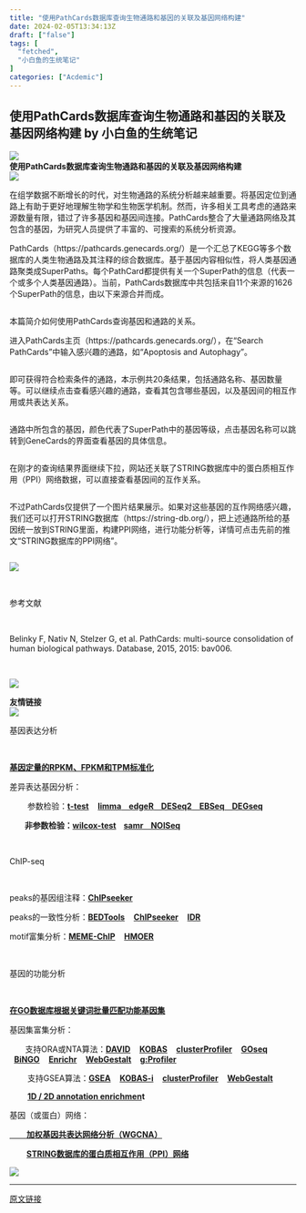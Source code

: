 ```yaml
---
title: "使用PathCards数据库查询生物通路和基因的关联及基因网络构建"
date: 2024-02-05T13:34:13Z
draft: ["false"]
tags: [
  "fetched",
  "小白鱼的生统笔记"
]
categories: ["Acdemic"]
---
```

使用PathCards数据库查询生物通路和基因的关联及基因网络构建 by 小白鱼的生统笔记
------
<div><section data-mpa-powered-by="yiban.io"><span></span></section><section data-support="96编辑器" data-style-id="24668"><section><section><section><section data-width="100%"><img data-ratio="0.2436548223350254" data-src="https://mmbiz.qpic.cn/mmbiz_gif/Ljib4So7yuWjjvcS70NecHLcxagEodW97PKvzwQ629F5QiayZpnkGL4fcsVzbxXQkSw1hP8sVhGWTa26J1Eul5eQ/640?wx_fmt=gif" data-type="gif" data-w="197" data-width="100%" src="https://mmbiz.qpic.cn/mmbiz_gif/Ljib4So7yuWjjvcS70NecHLcxagEodW97PKvzwQ629F5QiayZpnkGL4fcsVzbxXQkSw1hP8sVhGWTa26J1Eul5eQ/640?wx_fmt=gif"></section></section><section><strong><span>使用PathCards数据库查询生物通路和基因的关联及基因网络构建</span></strong></section><section><section><section><img data-ratio="1" data-src="https://mmbiz.qpic.cn/mmbiz_gif/Ljib4So7yuWjjvcS70NecHLcxagEodW97KjMiaXXfqKyB0p1TNAPeGTXG7ibeibar7arBd0OdhYttgW1OI9XR0C16A/640?wx_fmt=gif" data-type="gif" data-w="50" data-width="100%" src="https://mmbiz.qpic.cn/mmbiz_gif/Ljib4So7yuWjjvcS70NecHLcxagEodW97KjMiaXXfqKyB0p1TNAPeGTXG7ibeibar7arBd0OdhYttgW1OI9XR0C16A/640?wx_fmt=gif"></section></section></section></section></section></section><p><span>在组学数据不断增长的时代，对生物通路的系统分析越来越重要。将基因定位到通路上有助于更好地理解生物学和生物医学机制。然而，许多相关工具考虑的通路来源数量有限，错过了许多基因和基因间连接。</span><span>PathCards</span><span>整合了大量通路网络及其包含的基因，为研究人员提供了丰富的、可搜索的系统分析资源。</span></p><p><span><span>PathCards</span><span>（</span></span><span>https://pathcards.genecards.org/</span><span><span>）是一个汇总了</span><span>KEGG</span><span>等多个数据库的人类生物通路及其注释的综合数据库。基于基因内容相似性，将人类基因通路聚类成</span><span>SuperPaths</span><span>。每个</span><span>PathCard</span><span>都提供有关一个</span><span>SuperPath</span><span>的信息（代表一个或多个人类基因通路）。当前，</span><span>PathCards</span><span>数据库中共包括来自</span><span>11</span><span>个来源的</span><span>1626</span><span>个</span><span>SuperPath</span><span>的信息，由以下来源合并而成。</span></span></p><section><img data-imgfileid="100022659" data-ratio="0.6461538461538462" data-src="https://mmbiz.qpic.cn/sz_mmbiz_png/Canb3IJn7EBmW06UYJlafLTIKxOKsZFibFTbOfl0Q4czcdP5ruC6h5oialFuWyIVHxWWchibfmmFCwea64DKvoEhw/640?wx_fmt=png&amp;from=appmsg" data-type="png" data-w="520" title="" src="https://mmbiz.qpic.cn/sz_mmbiz_png/Canb3IJn7EBmW06UYJlafLTIKxOKsZFibFTbOfl0Q4czcdP5ruC6h5oialFuWyIVHxWWchibfmmFCwea64DKvoEhw/640?wx_fmt=png&amp;from=appmsg"><br></section><p><mpcpc js_editor_cpcad="" src="/cgi-bin/readtemplate?t=tmpl/cpc_tmpl#1707129103962" data-category_id_list="1|5|7|8|16|17|29|31|36|37|42|43|46|47|48|50|51|55|67|68|62|61|59" data-id="1707129103962"></mpcpc></p><p><span><span>本篇简介如何使用</span><span>PathCards</span><span>查询基因和通路的关系。</span></span></p><p><span><span>进入</span><span>PathCards</span><span>主页（</span></span><span>https://pathcards.genecards.org/</span><span><span>），在“</span><span>Search PathCards</span><span>”中输入感兴趣的通路，如“</span><span>Apoptosis and Autophagy</span><span>”。</span></span></p><p><img data-imgfileid="100022660" data-ratio="0.5888888888888889" data-src="https://mmbiz.qpic.cn/sz_mmbiz_png/Canb3IJn7EBmW06UYJlafLTIKxOKsZFibkIt6OaOUMxJtgDWcDZ7icH1RNp0AUwcwdVQU0CFftLZ0ctC3or2HibOw/640?wx_fmt=png&amp;from=appmsg" data-type="png" data-w="1080" title="" src="https://mmbiz.qpic.cn/sz_mmbiz_png/Canb3IJn7EBmW06UYJlafLTIKxOKsZFibkIt6OaOUMxJtgDWcDZ7icH1RNp0AUwcwdVQU0CFftLZ0ctC3or2HibOw/640?wx_fmt=png&amp;from=appmsg"><br></p><p><span><span>即可获得符合检索条件的通路，本示例共</span><span>20</span><span>条结果，包括通路名称、基因数量等。可以继续点击查看感兴趣的通路，查看其包含哪些基因，以及基因间的相互作用或共表达关系。</span></span></p><p><img data-imgfileid="100022658" data-ratio="0.4398148148148148" data-src="https://mmbiz.qpic.cn/sz_mmbiz_png/Canb3IJn7EBmW06UYJlafLTIKxOKsZFibpuibv1QhMoE3hAuN4riay2DicB88hiaHWHSWv2cy6Rpd7SbbfdG1P1XLibg/640?wx_fmt=png&amp;from=appmsg" data-type="png" data-w="1080" title="" src="https://mmbiz.qpic.cn/sz_mmbiz_png/Canb3IJn7EBmW06UYJlafLTIKxOKsZFibpuibv1QhMoE3hAuN4riay2DicB88hiaHWHSWv2cy6Rpd7SbbfdG1P1XLibg/640?wx_fmt=png&amp;from=appmsg"><br></p><p><span><span>通路中所包含的基因，颜色代表了</span><span>SuperPath</span><span>中的基因等级，点击基因名称可以跳转到</span><span>GeneCards</span><span>的界面查看基因的具体信息。</span></span></p><p><img data-imgfileid="100022662" data-ratio="1.2842592592592592" data-src="https://mmbiz.qpic.cn/sz_mmbiz_png/Canb3IJn7EBmW06UYJlafLTIKxOKsZFibViacKFWClg2t5y6T1I3J3WlHU5uydVSfmB2JMia0KNIIKLymRDWWr4WQ/640?wx_fmt=png&amp;from=appmsg" data-type="png" data-w="1080" title="" src="https://mmbiz.qpic.cn/sz_mmbiz_png/Canb3IJn7EBmW06UYJlafLTIKxOKsZFibViacKFWClg2t5y6T1I3J3WlHU5uydVSfmB2JMia0KNIIKLymRDWWr4WQ/640?wx_fmt=png&amp;from=appmsg"><br></p><p><span><span>在刚才的查询结果界面继续下拉，网站还关联了</span><span>STRING</span><span>数据库中的蛋白质相互作用（</span><span>PPI</span><span>）网络数据，可以直接查看基因间的互作关系。</span></span></p><p><img data-imgfileid="100022661" data-ratio="0.75" data-src="https://mmbiz.qpic.cn/sz_mmbiz_png/Canb3IJn7EBmW06UYJlafLTIKxOKsZFibvhXrFN5VwVoGTDfYVp498mY6CxAnHicP7Q2uCMDHicmlWicB9VbYfZbqQ/640?wx_fmt=png&amp;from=appmsg" data-type="png" data-w="1080" title="" src="https://mmbiz.qpic.cn/sz_mmbiz_png/Canb3IJn7EBmW06UYJlafLTIKxOKsZFibvhXrFN5VwVoGTDfYVp498mY6CxAnHicP7Q2uCMDHicmlWicB9VbYfZbqQ/640?wx_fmt=png&amp;from=appmsg"><br></p><p><span><span>不过</span><span>PathCards</span><span>仅提供了一个图片结果展示。如果对这些基因的互作网络感兴趣，我们还可以打开</span><span>STRING</span><span>数据库（</span></span><span>https://string-db.org/</span><span><span>），把上述通路所给的基因统一放到</span><span>STRING</span><span>里面，构建</span><span>PPI</span><span>网络，进行功能分析等，详情可点击先前的推文“</span></span><span>STRING</span><span>数据库的</span><span>PPI</span><span>网络</span><span>”。</span></p><p><img data-imgfileid="100022664" data-ratio="0.562037037037037" data-src="https://mmbiz.qpic.cn/sz_mmbiz_png/Canb3IJn7EBmW06UYJlafLTIKxOKsZFibHrIW8G1ic60bVibpNtRkYe6aeCwud9oysup0vZEdiaWQ8mDl4PoEuQaMg/640?wx_fmt=png&amp;from=appmsg" data-type="png" data-w="1080" title="" src="https://mmbiz.qpic.cn/sz_mmbiz_png/Canb3IJn7EBmW06UYJlafLTIKxOKsZFibHrIW8G1ic60bVibpNtRkYe6aeCwud9oysup0vZEdiaWQ8mDl4PoEuQaMg/640?wx_fmt=png&amp;from=appmsg"><br></p><section><img data-imgfileid="100022665" data-ratio="0.6851851851851852" data-s="300,640" data-src="https://mmbiz.qpic.cn/sz_mmbiz_png/Canb3IJn7EBmW06UYJlafLTIKxOKsZFibIMF6nBsJvJqPaHz6yhd5bjtRyQ3SzSWVW27YqBdtAwGVn6QYTXiayhg/640?wx_fmt=png&amp;from=appmsg" data-type="png" data-w="972" src="https://mmbiz.qpic.cn/sz_mmbiz_png/Canb3IJn7EBmW06UYJlafLTIKxOKsZFibIMF6nBsJvJqPaHz6yhd5bjtRyQ3SzSWVW27YqBdtAwGVn6QYTXiayhg/640?wx_fmt=png&amp;from=appmsg"></section><p><span> </span></p><section data-support="96编辑器" data-style-id="1964"><section><section><p><span>参考文献</span></p></section></section></section><p><br></p><section><span>Belinky F, Nativ N, Stelzer G, et al. PathCards: multi-source consolidation of human biological pathways. Database, 2015, 2015: bav006.</span></section><p><span> </span></p><section><section><section data-support="96编辑器" data-style-id="24668"><section><section><section><p><img data-imgfileid="100022668" data-ratio="0.2436548223350254" data-src="https://mmbiz.qpic.cn/mmbiz_gif/Ljib4So7yuWjjvcS70NecHLcxagEodW97PKvzwQ629F5QiayZpnkGL4fcsVzbxXQkSw1hP8sVhGWTa26J1Eul5eQ/640?wx_fmt=gif" data-type="gif" data-w="197" data-width="100%" src="https://mmbiz.qpic.cn/mmbiz_gif/Ljib4So7yuWjjvcS70NecHLcxagEodW97PKvzwQ629F5QiayZpnkGL4fcsVzbxXQkSw1hP8sVhGWTa26J1Eul5eQ/640?wx_fmt=gif"></p></section><section><section><strong><span>友情链接</span></strong></section></section><section><section><section><img data-ratio="1" data-src="https://mmbiz.qpic.cn/mmbiz_gif/Ljib4So7yuWjjvcS70NecHLcxagEodW97KjMiaXXfqKyB0p1TNAPeGTXG7ibeibar7arBd0OdhYttgW1OI9XR0C16A/640?wx_fmt=gif" data-type="gif" data-w="50" data-width="100%" data-imgfileid="100022667" src="https://mmbiz.qpic.cn/mmbiz_gif/Ljib4So7yuWjjvcS70NecHLcxagEodW97KjMiaXXfqKyB0p1TNAPeGTXG7ibeibar7arBd0OdhYttgW1OI9XR0C16A/640?wx_fmt=gif"></section></section></section></section></section></section></section></section><section data-support="96编辑器" data-style-id="22451"><section><section><section><p><span>基因表达分析</span></p></section><section><br></section></section></section></section><p><span><strong><a target="_blank" href="http://mp.weixin.qq.com/s?__biz=MzIxNzc1Mzk3NQ==&amp;mid=2247494321&amp;idx=4&amp;sn=1955ce57159db4f4575ea36e63bf04d1&amp;chksm=97f65aa9a081d3bf2b732b7ca71de4fb507c6347677d40afeccebb55fdda9a7dd705f8db4927&amp;scene=21#wechat_redirect" textvalue="‍基因表达定量的RPKM、FPKM和TPM标准化‍" linktype="text" imgurl="" imgdata="null" data-itemshowtype="0" tab="innerlink" data-linktype="2">基因定量的RPKM、FPKM和TPM标准化</a></strong></span></p><p><span>差异表达基因分析：</span></p><p><span><span><span>        参数检验：<a target="_blank" href="http://mp.weixin.qq.com/s?__biz=MzIxNzc1Mzk3NQ==&amp;mid=2247496963&amp;idx=1&amp;sn=383404dce9d1f789d8c78368dc4b7030&amp;chksm=97f6451ba081cc0ddee7a17f1b74d077e14809cf362aa452d583264f2b13502da46300463651&amp;scene=21#wechat_redirect" textvalue="t-test" linktype="text" imgurl="" imgdata="null" data-itemshowtype="0" tab="innerlink" data-linktype="2"><strong>t-test</strong></a>    </span></span><span><strong><strong><span><a href="https://mp.weixin.qq.com/s?__biz=MzIxNzc1Mzk3NQ==&amp;mid=2247484252&amp;idx=1&amp;sn=c1ca5e4feab917d62afbd3d731431059&amp;chksm=97f5b344a0823a52f4bf3b3c08878b5434664649ce251a76e7aad9e914ad8a5748728fe0614a&amp;token=66128012&amp;lang=zh_CN&amp;scene=21#wechat_redirect" data-linktype="2">limma</a></span></strong></strong></span><strong><span><a href="https://mp.weixin.qq.com/s?__biz=MzIxNzc1Mzk3NQ==&amp;mid=2247484213&amp;idx=1&amp;sn=2e7bfc5df3ef4ecd34514807494e17d5&amp;chksm=97f5b32da0823a3b04f2469546606b21cce432088a659131a8baa494efcdfb126e006d69e45f&amp;token=66128012&amp;lang=zh_CN&amp;scene=21#wechat_redirect" data-linktype="2">    edgeR</a></span></strong><strong><span><a href="https://mp.weixin.qq.com/s?__biz=MzIxNzc1Mzk3NQ==&amp;mid=2247484239&amp;idx=1&amp;sn=c645e0b5a333361c9f85a73c3a2d7032&amp;chksm=97f5b357a0823a41b5efe9af5170db89404719c69998fea87e16df2082c385b24c924ee264bb&amp;token=66128012&amp;lang=zh_CN&amp;scene=21#wechat_redirect" data-linktype="2">    DESeq2</a></span></strong><strong><span><a href="https://mp.weixin.qq.com/s?__biz=MzIxNzc1Mzk3NQ==&amp;mid=2247484244&amp;idx=1&amp;sn=daae2a5cf18f67cd8d9ed71b46ba55f3&amp;chksm=97f5b34ca0823a5a8ac8a87044bf2b5085c87f25f00575851a74c9a53777c2423ce1b2e31fd1&amp;token=66128012&amp;lang=zh_CN&amp;scene=21#wechat_redirect" data-linktype="2">    EBSeq</a></span></strong><strong><span><a href="https://mp.weixin.qq.com/s?__biz=MzIxNzc1Mzk3NQ==&amp;mid=2247484552&amp;idx=1&amp;sn=c43a7e6d781ec769de1182d98df396ce&amp;chksm=97f5b490a0823d86abf6eeb54c54f82edd421e32eaa460e5f7344c8326b8b1d7e4c0df506c4a&amp;token=66128012&amp;lang=zh_CN&amp;scene=21#wechat_redirect" data-linktype="2">    DEGseq</a></span></strong></span></p><p><span><strong><span>        非参数检验：<a target="_blank" href="http://mp.weixin.qq.com/s?__biz=MzIxNzc1Mzk3NQ==&amp;mid=2247496963&amp;idx=1&amp;sn=383404dce9d1f789d8c78368dc4b7030&amp;chksm=97f6451ba081cc0ddee7a17f1b74d077e14809cf362aa452d583264f2b13502da46300463651&amp;scene=21#wechat_redirect" textvalue="wilcox-test" linktype="text" imgurl="" imgdata="null" data-itemshowtype="0" tab="innerlink" data-linktype="2"><strong>wilcox-test</strong></a></span></strong><strong><span>    </span><strong><span><a target="_blank" href="https://mp.weixin.qq.com/s?__biz=MzIxNzc1Mzk3NQ==&amp;mid=2247486190&amp;idx=1&amp;sn=862a6ce09ce087fcae1a7e3f32197cf0&amp;chksm=97f5baf6a08233e017d5f34acd7dc83dbf1829c787477a65a978258e08f17890e9529724c3f5&amp;token=1814264901&amp;lang=zh_CN&amp;scene=21#wechat_redirect" textvalue="samr" tab="innerlink" data-linktype="2">samr</a></span></strong></strong><strong><a target="_blank" href="https://mp.weixin.qq.com/s?__biz=MzIxNzc1Mzk3NQ==&amp;mid=2247486949&amp;idx=1&amp;sn=c98afef6bc42ee4a493f4675fd59eb48&amp;chksm=97f5bdfda08234ebad955556aa14b122e5f42b406e84e703f2ea3a16ecf858419e9b538d3e2d&amp;token=74446241&amp;lang=zh_CN&amp;scene=21#wechat_redirect" textvalue="NOISeq" tab="innerlink" data-linktype="2"><strong><span>    NOISeq</span></strong></a></strong></span></p><p><span> </span></p><section data-support="96编辑器" data-style-id="22451"><section><section><section><p><span>ChIP-seq</span></p></section><section><br></section></section></section></section><p><span>peaks的基因组注释：<a target="_blank" href="http://mp.weixin.qq.com/s?__biz=MzIxNzc1Mzk3NQ==&amp;mid=2247496494&amp;idx=1&amp;sn=03fdf37e35c699e6213c80cf0f51c14e&amp;chksm=97f64336a081ca2025dd353dda68a16c7c309b42314026de59e87269bd12d2853d888c3b4400&amp;scene=21#wechat_redirect" textvalue="ChIPseeker" linktype="text" imgurl="" imgdata="null" data-itemshowtype="0" tab="innerlink" data-linktype="2"><strong>ChIPseeker</strong></a></span></p><p><span>peaks的一致性分析：<a target="_blank" href="http://mp.weixin.qq.com/s?__biz=MzIxNzc1Mzk3NQ==&amp;mid=2247496601&amp;idx=1&amp;sn=0008c253736bab648b7537c5d6a57fc2&amp;chksm=97f64381a081ca97032d63550d821b7f9ff94cbc09eff353db7ce670b29ed486be03df4787aa&amp;scene=21#wechat_redirect" textvalue="BEDTools" linktype="text" imgurl="" imgdata="null" data-itemshowtype="0" tab="innerlink" data-linktype="2"><strong>BEDTools</strong></a>    <a target="_blank" href="http://mp.weixin.qq.com/s?__biz=MzIxNzc1Mzk3NQ==&amp;mid=2247496601&amp;idx=1&amp;sn=0008c253736bab648b7537c5d6a57fc2&amp;chksm=97f64381a081ca97032d63550d821b7f9ff94cbc09eff353db7ce670b29ed486be03df4787aa&amp;scene=21#wechat_redirect" textvalue="ChIPseeker" linktype="text" imgurl="" imgdata="null" data-itemshowtype="0" tab="innerlink" data-linktype="2"><strong>ChIPseeker</strong></a>    <a target="_blank" href="http://mp.weixin.qq.com/s?__biz=MzIxNzc1Mzk3NQ==&amp;mid=2247496601&amp;idx=1&amp;sn=0008c253736bab648b7537c5d6a57fc2&amp;chksm=97f64381a081ca97032d63550d821b7f9ff94cbc09eff353db7ce670b29ed486be03df4787aa&amp;scene=21#wechat_redirect" textvalue="IDR" linktype="text" imgurl="" imgdata="null" data-itemshowtype="0" tab="innerlink" data-linktype="2"><strong>IDR</strong></a>    </span></p><p><span>motif富集分析：<a target="_blank" href="http://mp.weixin.qq.com/s?__biz=MzIxNzc1Mzk3NQ==&amp;mid=2247496664&amp;idx=1&amp;sn=6e8eb1785393506cfbdb281ba0fb02a4&amp;chksm=97f643c0a081cad674d49db3edc2a4ec2b9767022630cfb375e5cbd799e42569a3abe2469f59&amp;scene=21#wechat_redirect" textvalue="MEME-ChIP" linktype="text" imgurl="" imgdata="null" data-itemshowtype="0" tab="innerlink" data-linktype="2"><strong>MEME-ChIP</strong></a>    <a target="_blank" href="http://mp.weixin.qq.com/s?__biz=MzIxNzc1Mzk3NQ==&amp;mid=2247496893&amp;idx=1&amp;sn=9ce4a276df05bb5aa72578eaff6ceb73&amp;chksm=97f644a5a081cdb37d1fbe860746dd03517567089fa54591d661693c77e0529f04e72712e63e&amp;scene=21#wechat_redirect" textvalue="HMOER" linktype="text" imgurl="" imgdata="null" data-itemshowtype="0" tab="innerlink" data-linktype="2"><strong>HMOER</strong></a>    </span></p><p><span> </span></p><section data-support="96编辑器" data-style-id="22451"><section><section><section><p><span>基因的功能分析</span></p></section><section><br></section></section></section></section><p><span><a target="_blank" href="http://mp.weixin.qq.com/s?__biz=MzIxNzc1Mzk3NQ==&amp;mid=2247495262&amp;idx=1&amp;sn=2290548c2f8afaa3d216a178f5751b56&amp;chksm=97f65e46a081d750cf45eaf1120fb08b2755768c251f8078fd3d57224dc7db0a8b8af843aa0f&amp;scene=21#wechat_redirect" textvalue="在GO数据库根据关键词批量抓取感兴趣的基因集" linktype="text" imgurl="" imgdata="null" data-itemshowtype="0" tab="innerlink" data-linktype="2"><strong>在GO数据库根据关键词批量匹配功能基因集</strong></a></span></p><p><span>基因集富集分析：</span></p><p><span>       支持ORA或NTA算法：<a target="_blank" href="http://mp.weixin.qq.com/s?__biz=MzIxNzc1Mzk3NQ==&amp;mid=2247495494&amp;idx=1&amp;sn=4708d3700443fcd1462864a1a68f21bd&amp;chksm=97f65f5ea081d648d3a423a171f1dc1bba5efa045f244ef5ac07bee8e8890ab0ef996d8d0dd7&amp;scene=21#wechat_redirect" textvalue="DAVID" linktype="text" imgurl="" imgdata="null" data-itemshowtype="0" tab="innerlink" data-linktype="2"><strong>DAVID</strong></a>    <a target="_blank" href="http://mp.weixin.qq.com/s?__biz=MzIxNzc1Mzk3NQ==&amp;mid=2247495613&amp;idx=1&amp;sn=1765d0022d629b83e2d37e905263ab2b&amp;chksm=97f65fa5a081d6b3af917897c357e60a7ae220f691c63dfb582a4b0c568a90e4e481a2556e15&amp;scene=21#wechat_redirect" textvalue="K" linktype="text" imgurl="" imgdata="null" data-itemshowtype="0" tab="innerlink" data-linktype="2"><strong>KOBAS</strong></a>    <a target="_blank" href="http://mp.weixin.qq.com/s?__biz=MzIxNzc1Mzk3NQ==&amp;mid=2247494389&amp;idx=1&amp;sn=72775c8fe62b22fc7a744de887c0574d&amp;chksm=97f65aeda081d3fb506546cded45d23e7dd1e94df95bf703d1f4ce16712663a63a82b093f093&amp;scene=21#wechat_redirect" textvalue="clusterProfiler" linktype="text" imgurl="" imgdata="null" data-itemshowtype="0" tab="innerlink" data-linktype="2"><strong>clusterProfiler</strong></a>    <a target="_blank" href="http://mp.weixin.qq.com/s?__biz=MzIxNzc1Mzk3NQ==&amp;mid=2247494519&amp;idx=1&amp;sn=32cfb87279fd57d080ce1ba9df0c81e8&amp;chksm=97f65b6fa081d279ce2ff603f1c02f8010936d9d6f0f71ef399d0b8a54b98ce05a78a7f8b2a2&amp;scene=21#wechat_redirect" textvalue="GOseq" linktype="text" imgurl="" imgdata="null" data-itemshowtype="0" tab="innerlink" data-linktype="2"><strong>GOseq</strong></a>    <a target="_blank" href="http://mp.weixin.qq.com/s?__biz=MzIxNzc1Mzk3NQ==&amp;mid=2247494852&amp;idx=1&amp;sn=9c58119734fd6abb06c470bdbe14de89&amp;chksm=97f65cdca081d5ca9525eaa23cc7247912de01406929ba54fb148bcc816a5cedf1e1b3eb3dc7&amp;scene=21#wechat_redirect" textvalue="BiNGO" linktype="text" imgurl="" imgdata="null" data-itemshowtype="0" tab="innerlink" data-linktype="2"><strong>BiNGO</strong></a>    <a target="_blank" href="http://mp.weixin.qq.com/s?__biz=MzIxNzc1Mzk3NQ==&amp;mid=2247496154&amp;idx=1&amp;sn=aab2369e44fd403d0e5fb3580d0099f5&amp;chksm=97f641c2a081c8d41de8a89ccc9498318cd46f1d93e4222ab53d755d43eb735f05d469c85585&amp;scene=21#wechat_redirect" textvalue="Enrichr" linktype="text" imgurl="" imgdata="null" data-itemshowtype="0" tab="innerlink" data-linktype="2"><strong>Enrichr</strong></a>    <a target="_blank" href="http://mp.weixin.qq.com/s?__biz=MzIxNzc1Mzk3NQ==&amp;mid=2247496154&amp;idx=2&amp;sn=a8cc5d275ae076f1f4031fa898d109ff&amp;chksm=97f641c2a081c8d44a06a5a625c875a050efeb43fd29496f7e49f596e2b337a8a5ced3c6aa2f&amp;scene=21#wechat_redirect" textvalue="WebGestalt" linktype="text" imgurl="" imgdata="null" data-itemshowtype="0" tab="innerlink" data-linktype="2"><strong>WebGestalt</strong></a><strong> </strong>   <a target="_blank" href="http://mp.weixin.qq.com/s?__biz=MzIxNzc1Mzk3NQ==&amp;mid=2247496154&amp;idx=3&amp;sn=1f9ebc424ed8b6ef2c084c285c1d2a77&amp;chksm=97f641c2a081c8d493bff0bf59c1c830d89767c778edbcc53f760da56ced0a19d9ebdb08e5f4&amp;scene=21#wechat_redirect" textvalue="g:Profiler" linktype="text" imgurl="" imgdata="null" data-itemshowtype="0" tab="innerlink" data-linktype="2"><strong>g:Profiler</strong></a></span></p><p><span>        支持GSEA算法：<a target="_blank" href="http://mp.weixin.qq.com/s?__biz=MzIxNzc1Mzk3NQ==&amp;mid=2247496040&amp;idx=1&amp;sn=fb160e34bc1c1d7e71f7d9600cb9f964&amp;chksm=97f64170a081c866aac6317417270d90c8f208ecda7388efa9ec66204ab0eb5b0f15200858d4&amp;scene=21#wechat_redirect" textvalue="GSEA" linktype="text" imgurl="" imgdata="null" data-itemshowtype="0" tab="innerlink" data-linktype="2"><strong>GSEA</strong></a>    <a target="_blank" href="http://mp.weixin.qq.com/s?__biz=MzIxNzc1Mzk3NQ==&amp;mid=2247495613&amp;idx=1&amp;sn=1765d0022d629b83e2d37e905263ab2b&amp;chksm=97f65fa5a081d6b3af917897c357e60a7ae220f691c63dfb582a4b0c568a90e4e481a2556e15&amp;scene=21#wechat_redirect" textvalue="K" linktype="text" imgurl="" imgdata="null" data-itemshowtype="0" tab="innerlink" data-linktype="2"><strong>KOBAS-i</strong></a>    <a target="_blank" href="http://mp.weixin.qq.com/s?__biz=MzIxNzc1Mzk3NQ==&amp;mid=2247494788&amp;idx=1&amp;sn=14f45ecafe365a12bf4ef7a88fa63604&amp;chksm=97f65c9ca081d58ac1448b577f36256d7da147c7d23092e58b04ad02af750ac908920daad958&amp;scene=21#wechat_redirect" textvalue="‍clusterProfiler‍" linktype="text" imgurl="" imgdata="null" data-itemshowtype="0" tab="innerlink" data-linktype="2"><strong>clusterProfiler</strong></a>    </span><span><a target="_blank" href="http://mp.weixin.qq.com/s?__biz=MzIxNzc1Mzk3NQ==&amp;mid=2247496154&amp;idx=2&amp;sn=a8cc5d275ae076f1f4031fa898d109ff&amp;chksm=97f641c2a081c8d44a06a5a625c875a050efeb43fd29496f7e49f596e2b337a8a5ced3c6aa2f&amp;scene=21#wechat_redirect" textvalue="WebGestalt" linktype="text" imgurl="" imgdata="null" data-itemshowtype="0" tab="innerlink" data-linktype="2"><strong>WebGestalt</strong></a></span><span>    </span></p><p><span>        </span><a target="_blank" href="http://mp.weixin.qq.com/s?__biz=MzIxNzc1Mzk3NQ==&amp;mid=2247496176&amp;idx=1&amp;sn=e37446f8460d9476581cf7f7cdb9fc19&amp;chksm=97f641e8a081c8fef2cd67aefa48a09c8da9c4f8717bc2f06d2946c1e73cfb2732bafd87f81f&amp;scene=21#wechat_redirect" textvalue="1D / 2D annotation enrichment" linktype="text" imgurl="" imgdata="null" data-itemshowtype="0" tab="innerlink" data-linktype="2"><span><strong>1D / 2D annotation enrichmen</strong></span></a><span><strong>t</strong></span></p><p><span>基因（或蛋白）网络：</span></p><p><span><strong><a href="https://mp.weixin.qq.com/s?__biz=MzIxNzc1Mzk3NQ==&amp;mid=2247484853&amp;idx=1&amp;sn=77807f76615c68ad978f8eeba0bc8e70&amp;chksm=97f5b5ada0823cbb674ca14163517eb98850d980d10bd50916c59568f589dfb5b38e84e1c7a2&amp;token=1220601442&amp;lang=zh_CN&amp;scene=21#wechat_redirect" data-linktype="2"><span><strong><span>         </span></strong>加权基因共表达网络分析（</span><span>WGCNA</span><span>）</span></a></strong></span></p><p><span><strong><span><strong><span>         </span></strong></span></strong><strong></strong><strong></strong><strong><span><a target="_blank" href="http://mp.weixin.qq.com/s?__biz=MzIxNzc1Mzk3NQ==&amp;mid=2247484866&amp;idx=1&amp;sn=83300539ce85b910179a4c10eed8afa5&amp;chksm=97f5b5daa0823ccc8916362e381f888a826a02f9eb1f67e2580ac04b1437c7c3077a24af7dc6&amp;scene=21#wechat_redirect" textvalue=" STRING数据库的蛋白质相互作用（PPI）网络" linktype="text" imgurl="" imgdata="null" data-itemshowtype="0" tab="innerlink" data-linktype="2">STRING数据库的蛋白质相互作用（PPI）网络</a></span></strong></span></p><section><span><strong><strong><strong><span><strong><a target="_blank" href="http://mp.weixin.qq.com/s?__biz=MzIxNzc1Mzk3NQ==&amp;mid=2247493299&amp;idx=1&amp;sn=02bfcf63ec5c4b8e179b51a5c5126865&amp;chksm=97f656aba081dfbdad12d9f425b36a01131d83b359d1f3932d4a2ed1eac82f5ba01dc36fa768&amp;scene=21#wechat_redirect" textvalue="GEO数据上传" linktype="text" imgurl="" imgdata="null" data-itemshowtype="0" tab="innerlink" data-linktype="2" hasload="1"></a></strong></span></strong></strong></strong></span></section><section><span><span><strong><a href="https://mp.weixin.qq.com/s?__biz=MzIxNzc1Mzk3NQ==&amp;mid=2247487155&amp;idx=1&amp;sn=210c91b298b35dd6cc2129ada3607536&amp;chksm=97f5beaba08237bd72837f462cacf3e6015f4f535216ca9b38dbf4526008ecd9749df41280a6&amp;token=562847980&amp;lang=zh_CN&amp;scene=21#wechat_redirect" data-linktype="2" wah-hotarea="click"></a></strong></span></span></section><section data-support="96编辑器" data-style-id="24919"><section><img data-imgfileid="100022666" data-ratio="0.08571428571428572" data-src="https://mmbiz.qpic.cn/mmbiz_gif/Ljib4So7yuWiaibnZHYib0rg4wZibRnXvibHQYZZXc5ic2yGZF8dUpficcfTNOUNMjSG8v9CUibQs5GngxGicVBuKtvqoLHg/640?wx_fmt=gif" data-type="gif" data-w="630" src="https://mmbiz.qpic.cn/mmbiz_gif/Ljib4So7yuWiaibnZHYib0rg4wZibRnXvibHQYZZXc5ic2yGZF8dUpficcfTNOUNMjSG8v9CUibQs5GngxGicVBuKtvqoLHg/640?wx_fmt=gif"></section></section><section><span></span></section><section><mp-common-profile data-pluginname="mpprofile" data-weui-theme="light" data-id="MzIxNzc1Mzk3NQ==" data-headimg="http://mmbiz.qpic.cn/mmbiz_png/Canb3IJn7ED56PWk3ug7tEjUmvZGlbAEULIx7cicgvKSILx5p3dnYvs0wC2PkpoH07lAa0AbCqmUr2P5kic3tI1g/0?wx_fmt=png" data-nickname="小白鱼的生统笔记" data-alias="" data-signature="基因组/微生物组/生态统计/R语言......学习与经验分享 好吧其实我一直是看心情瞎写的" data-from="0" data-is_biz_ban="0"></mp-common-profile></section><p><mp-style-type data-value="3"></mp-style-type></p></div>  
<hr>
<a href="https://mp.weixin.qq.com/s/s02HRTotsZfFmqNsmFAlJA",target="_blank" rel="noopener noreferrer">原文链接</a>
